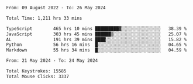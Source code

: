 <!--START_SECTION:waka-->

```txt
From: 09 August 2022 - To: 26 May 2024

Total Time: 1,211 hrs 33 mins

TypeScript        465 hrs 10 mins █████████▓░░░░░░░░░░░░░░░   38.39 %
JavaScript        303 hrs 45 mins ██████▒░░░░░░░░░░░░░░░░░░   25.07 %
AL                191 hrs 39 mins ████░░░░░░░░░░░░░░░░░░░░░   15.82 %
Python            56 hrs 16 mins  █░░░░░░░░░░░░░░░░░░░░░░░░   04.65 %
Markdown          55 hrs 34 mins  █░░░░░░░░░░░░░░░░░░░░░░░░   04.59 %
```

<!--END_SECTION:waka-->
<!--END_SECTION:activity-->
<!--END_SECTION:activity-->
<!--END_SECTION:activity-->
<!--END_SECTION:activity-->
<!--START_SECTION:activity-->
<!--START_SECTION:activity-->

```txt
From: 21 May 2024 - To: 24 May 2024

Total Keystrokes: 15585
Total Mouse Clicks: 3337
```

<!--END_SECTION:activity-->
<!--END_SECTION:activity-->
